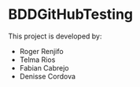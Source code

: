 # BDDGitHubTesting
This project is developed by:

- Roger Renjifo
- Telma Rios
- Fabian Cabrejo
- Denisse Cordova

